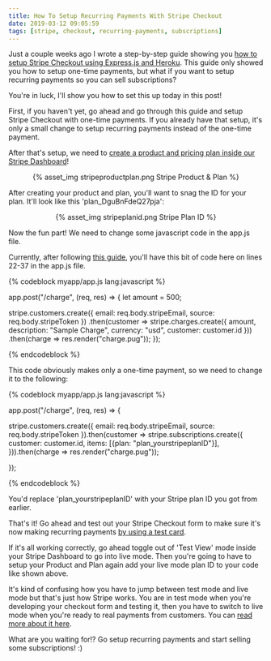 ```yaml
---
title: How To Setup Recurring Payments With Stripe Checkout
date: 2019-03-12 09:05:59
tags: [stripe, checkout, recurring-payments, subscriptions]
---
```


Just a couple weeks ago I wrote a step-by-step guide showing you [how to setup Stripe Checkout using Express.js and Heroku](https://blog.stevelongoria.net/2019/02/26/setup-stripe-checkout-using-expressjs-heroku/). This guide only showed you how to setup one-time payments, but what if you want to setup recurring payments so you can sell subscriptions?

You're in luck, I'll show you how to set this up today in this post!

First, if you haven't yet, go ahead and go through this guide and setup Stripe Checkout with one-time payments. If you already have that setup, it's only a small change to setup recurring payments instead of the one-time payment.

After that's setup, we need to [create a product and pricing plan inside our Stripe Dashboard](https://stripe.com/docs/billing/subscriptions/products-and-plans)!

<center>{% asset_img stripeproductplan.png Stripe Product & Plan %}</center>

After creating your product and plan, you'll want to snag the ID for your plan. It'll look like this 'plan_DguBnFdeQ27pja':

<center>{% asset_img stripeplanid.png Stripe Plan ID %}</center>

Now the fun part! We need to change some javascript code in the app.js file.

Currently, after following [this guide](https://blog.stevelongoria.net/2019/02/26/setup-stripe-checkout-using-expressjs-heroku/), you'll have this bit of code here on lines 22-37 in the app.js file. 

{% codeblock myapp/app.js lang:javascript %}


app.post("/charge", (req, res) => {
  let amount = 500;

  stripe.customers.create({
     email: req.body.stripeEmail,
    source: req.body.stripeToken
  })
  .then(customer =>
    stripe.charges.create({
      amount,
      description: "Sample Charge",
         currency: "usd",
         customer: customer.id
    }))
  .then(charge => res.render("charge.pug"));
});

{% endcodeblock %}


This code obviously makes only a one-time payment, so we need to change it to the following:

{% codeblock myapp/app.js lang:javascript %}

app.post("/charge", (req, res) => {

stripe.customers.create({
     email: req.body.stripeEmail,
    source: req.body.stripeToken
  }).then(customer => 
  stripe.subscriptions.create({
  customer: customer.id,
  items: [{plan: "plan_yourstripeplanID"}],
})).then(charge => res.render("charge.pug"));
  
  });
  
{% endcodeblock %}


You'd replace 'plan_yourstripeplanID' with your Stripe plan ID you got from earlier.

That's it! Go ahead and test out your Stripe Checkout form to make sure it's now making recurring payments [by using a test card](https://stripe.com/docs/testing#cards).

If it's all working correctly, go ahead toggle out of 'Test View' mode inside your Stripe Dashboard to go into live mode. Then you're going to have to setup your Product and Plan again add your live mode plan ID to your code like shown above. 

It's kind of confusing how you have to jump between test mode and live mode but that's just how Stripe works. You are in test mode when you're developing your checkout form and testing it, then you have to switch to live mode when you're ready to real payments from customers. You can [read more about it here](https://stripe.com/docs/keys#test-live-modes).

What are you waiting for!? Go setup recurring payments and start selling some subscriptions! :)

